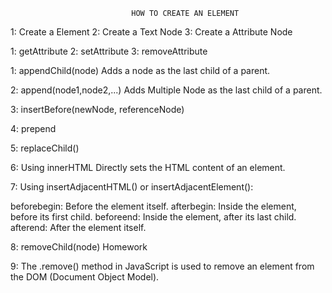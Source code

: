                                HOW TO CREATE AN ELEMENT



<!-- Create Node -->
1: Create a Element
2: Create a Text Node
3: Create a Attribute Node


<!-- Accessing Attributes -->
1: getAttribute
2: setAttribute
3: removeAttribute


<!-- Add Nodes to the DOM -->

1: appendChild(node)
   Adds a node as the last child of a parent.

2: append(node1,node2,...)
   Adds Multiple Node as the last child of a parent.


3: insertBefore(newNode, referenceNode)


4: prepend

5: replaceChild()


6: Using innerHTML
   Directly sets the HTML content of an element.


7: Using insertAdjacentHTML() or insertAdjacentElement():
   
beforebegin: Before the element itself.
afterbegin: Inside the element, before its first child.
beforeend: Inside the element, after its last child.
afterend: After the element itself.

8: removeChild(node) Homework



9: The .remove() method in JavaScript is used to remove an element from the 
   DOM (Document Object Model).



<!-- Practice on projects -->
